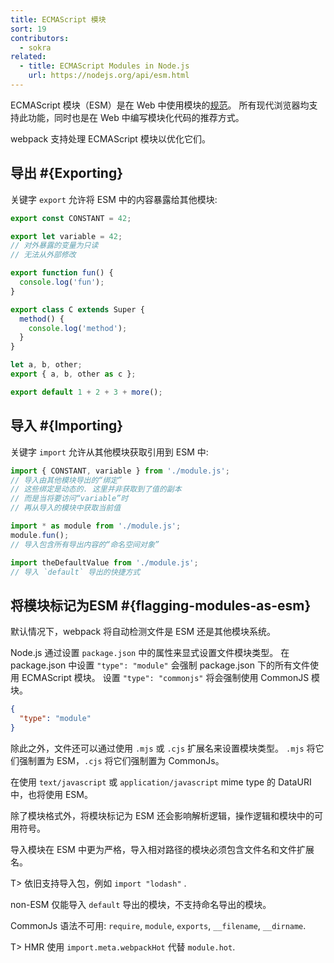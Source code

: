 ```yaml
---
title: ECMAScript 模块
sort: 19
contributors:
  - sokra
related:
  - title: ECMAScript Modules in Node.js
    url: https://nodejs.org/api/esm.html
---
```


ECMAScript 模块（ESM）是在 Web 中使用模块的[规范](https://tc39.github.io/ecma262/#sec-modules)。
所有现代浏览器均支持此功能，同时也是在 Web 中编写模块化代码的推荐方式。

webpack 支持处理 ECMAScript 模块以优化它们。

## 导出 #{Exporting}

关键字 `export` 允许将 ESM 中的内容暴露给其他模块:

```js
export const CONSTANT = 42;

export let variable = 42;
// 对外暴露的变量为只读
// 无法从外部修改

export function fun() {
  console.log('fun');
}

export class C extends Super {
  method() {
    console.log('method');
  }
}

let a, b, other;
export { a, b, other as c };

export default 1 + 2 + 3 + more();
```

## 导入 #{Importing}

关键字 `import` 允许从其他模块获取引用到 ESM 中:

```js
import { CONSTANT, variable } from './module.js';
// 导入由其他模块导出的“绑定”
// 这些绑定是动态的. 这里并非获取到了值的副本
// 而是当将要访问“variable”时
// 再从导入的模块中获取当前值

import * as module from './module.js';
module.fun();
// 导入包含所有导出内容的“命名空间对象”

import theDefaultValue from './module.js';
// 导入 `default` 导出的快捷方式
```

## 将模块标记为ESM #{flagging-modules-as-esm}

默认情况下，webpack 将自动检测文件是 ESM 还是其他模块系统。

Node.js 通过设置 `package.json` 中的属性来显式设置文件模块类型。
在 package.json 中设置 `"type": "module"` 会强制 package.json 下的所有文件使用 ECMAScript 模块。
设置 `"type": "commonjs"` 将会强制使用 CommonJS 模块。

```json
{
  "type": "module"
}
```

除此之外，文件还可以通过使用 `.mjs` 或 `.cjs` 扩展名来设置模块类型。 `.mjs` 将它们强制置为 ESM，`.cjs` 将它们强制置为 CommonJs。

在使用 `text/javascript` 或 `application/javascript` mime type 的 DataURI 中，也将使用 ESM。

除了模块格式外，将模块标记为 ESM 还会影响解析逻辑，操作逻辑和模块中的可用符号。

导入模块在 ESM 中更为严格，导入相对路径的模块必须包含文件名和文件扩展名。

T> 依旧支持导入包，例如 `import "lodash"` .

non-ESM 仅能导入 `default` 导出的模块，不支持命名导出的模块。

CommonJs 语法不可用: `require`, `module`, `exports`, `__filename`, `__dirname`.

T> HMR 使用 `import.meta.webpackHot` 代替 `module.hot`.
